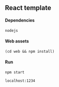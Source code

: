 ## React template

#### Dependencies

    nodejs

#### Web assets

    (cd web && npm install)

#### Run

    npm start

    localhost:1234
